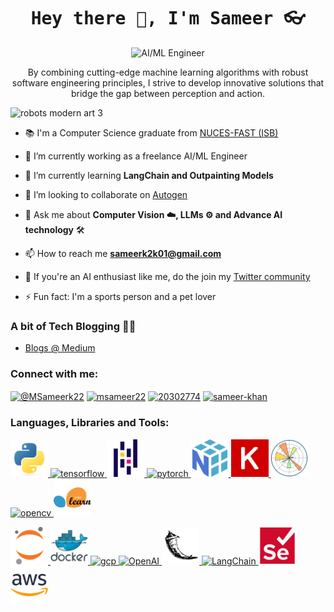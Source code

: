 <h1 align="center"><samp>Hey there 👋, I'm Sameer 👓 </samp></h1> 
<p align="center">
  <img src="https://img.shields.io/badge/AI_%2F_Machine_Learning_Engineer-Python_Developer-blue" 
  alt="AI/ML Engineer ">
</p>
<p align="center">By combining cutting-edge machine learning algorithms with robust software engineering principles, I strive to develop innovative solutions that bridge the gap between perception and action.</p>

![robots modern art 3](https://github.com/Aarsh2001/Aarsh2001/assets/65212523/19f0143a-9dc5-4300-906b-2654d5c314b5)

- 📚 I'm a Computer Science graduate from [NUCES-FAST (ISB)](http://isb.nu.edu.pk/)
- 🔭 I’m currently working as a freelance AI/ML Engineer

- 🌱 I’m currently learning **LangChain and Outpainting Models**

- 👯 I’m looking to collaborate on [Autogen](https://github.com/microsoft/autogen/tree/main)

- 💬 Ask me about **Computer Vision ☁️, LLMs ⚙️ and Advance AI technology** 🛠

- 📫 How to reach me **sameerk2k01@gmail.com**

- 📌 If you're an AI enthusiast like me, do the join my [Twitter community](https://twitter.com/MSameerk22)

- ⚡ Fun fact: I'm a sports person and a pet lover

### A bit of Tech Blogging 📝🤓

<!-- BLOG-POST-LIST:START -->

- [Blogs @ Medium](https://sameerk2k01.medium.com/)
<!-- BLOG-POST-LIST:END -->

<h3 align="left">Connect with me:</h3>
<p align="left">
<a href="https://twitter.com/@MSameerk22" target="blank"><img align="center" src="https://raw.githubusercontent.com/rahuldkjain/github-profile-readme-generator/master/src/images/icons/Social/twitter.svg" alt="@MSameerk22" height="30" width="40" /></a>
<a href="https://www.linkedin.com/in/msameer22/" target="blank"><img align="center" src="https://raw.githubusercontent.com/rahuldkjain/github-profile-readme-generator/master/src/images/icons/Social/linked-in-alt.svg" alt="msameer22" height="30" width="40" /></a>
<a href="https://stackoverflow.com/users/19905061/sameer-khan" target="blank"><img align="center" src="https://raw.githubusercontent.com/rahuldkjain/github-profile-readme-generator/master/src/images/icons/Social/stack-overflow.svg" alt="20302774" height="30" width="40" /></a>
<a href="https://sameerk2k01.medium.com/" target="blank"><img align="center" src="https://raw.githubusercontent.com/rahuldkjain/github-profile-readme-generator/master/src/images/icons/Social/medium.svg" alt="sameer-khan" height="30" width="40" /></a>
</p>

<h3 align="left">Languages, Libraries and Tools:</h3>
<p align="left"> <a href="https://www.python.org" target="_blank" rel="noreferrer"> <img src="https://raw.githubusercontent.com/devicons/devicon/master/icons/python/python-original.svg" alt="python" width="60" height="60"/> </a>
 <a href="https://www.tensorflow.org" target="_blank" rel="noreferrer"> <img src="https://www.vectorlogo.zone/logos/tensorflow/tensorflow-icon.svg" alt="tensorflow" width="60" height="60"/> </a>
 <a href="https://pandas.pydata.org/" target="_blank" rel="noreferrer"> <img src="https://raw.githubusercontent.com/devicons/devicon/2ae2a900d2f041da66e950e4d48052658d850630/icons/pandas/pandas-original.svg" alt="pandas" width="60" height="60"/> </a>
<a href="https://pytorch.org/" target="_blank" rel="noreferrer"> <img src="https://www.vectorlogo.zone/logos/pytorch/pytorch-icon.svg" alt="pytorch" width="60" height="60"/> </a>
<a href="https://numpy.org/" target="_blank" rel="noreferrer"> <img src="https://raw.githubusercontent.com/devicons/devicon/master/icons/numpy/numpy-original.svg" alt="numpy" width="60" height="60"/> </a>
<a href="https://keras.io/" target="_blank" rel="noreferrer"> <img src="https://raw.githubusercontent.com/devicons/devicon/master/icons/keras/keras-original.svg" alt="numpy" width="60" height="60"/> </a>
<a href="https://matplotlib.org/" target="_blank" rel="noreferrer"> <img src="https://raw.githubusercontent.com/devicons/devicon/master/icons/matplotlib/matplotlib-original.svg" alt="numpy" width="60" height="60"/> </a>
<a href="https://opencv.org/" target="_blank" rel="noreferrer"> <img src="https://www.vectorlogo.zone/logos/opencv/opencv-icon.svg" alt="opencv" width="60" height="60"/> </a>
<a href="https://www.selenium.dev/" target="_blank" rel="noreferrer"> <img src="https://raw.githubusercontent.com/devicons/devicon/master/icons/scikitlearn/scikitlearn-original.svg" alt="Scikit" width="60" height="60"/> </a>

<a href="https://jupyter.org/" target="_blank" rel="noreferrer"> <img src="https://raw.githubusercontent.com/devicons/devicon/master/icons/jupyter/jupyter-original.svg" alt="opencv" width="60" height="60"/> </a>
<a href="https://www.docker.com/" target="_blank" rel="noreferrer"> <img src="https://raw.githubusercontent.com/devicons/devicon/master/icons/docker/docker-original-wordmark.svg" alt="docker" width="60" height="60"/> </a> <a href="https://cloud.google.com" target="_blank" rel="noreferrer"> <img src="https://www.vectorlogo.zone/logos/google_cloud/google_cloud-icon.svg" alt="gcp" width="60" height="60"/> </a>
</a> <a href="https://openai.com/" target="_blank" rel="noreferrer"> <img src="https://upload.wikimedia.org/wikipedia/commons/4/4d/OpenAI_Logo.svg" alt="OpenAI" width="60" height="60"/> </a>
<a href="https://flask.palletsprojects.com/en/3.0.x/" target="_blank" rel="noreferrer"> <img src="https://raw.githubusercontent.com/devicons/devicon/master/icons//flask/flask-original.svg" alt="Flask" width="60" height="60"/> </a>
<a href="https://www.langchain.com/" target="_blank" rel="noreferrer"> <img src="https://upload.wikimedia.org/wikipedia/commons/3/3f/LangChain_logo.png" alt="LangChain" width="85" height="55"/> </a>
<a href="https://www.selenium.dev/" target="_blank" rel="noreferrer"> <img src="https://raw.githubusercontent.com/devicons/devicon/master/icons//selenium/selenium-original.svg" alt="Selenium" width="60" height="60"/> </a>
<a href="https://aws.amazon.com/" target="_blank" rel="noreferrer"> <img src="https://raw.githubusercontent.com/devicons/devicon/master/icons/amazonwebservices/amazonwebservices-original-wordmark.svg" alt="AWS" width="60" height="60"/> </a>

</p>


<!--
**Sameerk22/Sameerk22** is a ✨ _special_ ✨ repository because its `README.md` (this file) appears on your GitHub profile.

Here are some ideas to get you started:

- 🔭 I’m currently working on ...
- 🌱 I’m currently learning ...
- 👯 I’m looking to collaborate on ...
- 🤔 I’m looking for help with ...
- 💬 Ask me about ...
- 📫 How to reach me: ...
- 😄 Pronouns: ...
- ⚡ Fun fact: ...
-->
